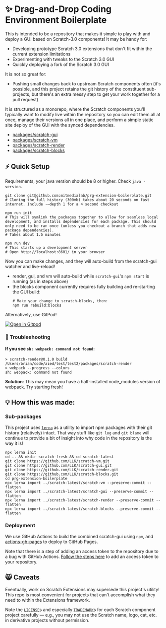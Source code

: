 # ✨ Drag-and-Drop Coding Environment Boilerplate

This is intended to be a repository that makes it simple to play with and deploy a GUI based on Scratch-3.0 components! It may be handy for:

- Developing prototype Scratch 3.0 extensions that don't fit within the current extension limitations
- Experimenting with tweaks to the Scratch 3.0 GUI
- Quickly deploying a fork of the Scratch 3.0 GUI

It is not so great for:

- Pushing small changes back to upstream Scratch components often (it's possible, and this project retains the git history of the constituent sub-projects, but there's an extra messy step to get your work together for a pull request)

It is structured as a monorepo, where the Scratch components you'll typically want to modify live within the repository so you can edit them all at once, manage their versions all in one place, and perform a simple static site deploy of the GUI with the synced dependencies.

- [packages/scratch-gui](packages/scratch-gui)
- [packages/scratch-vm](packages/scratch-vm)
- [packages/scratch-render](packages/scratch-render)
- [packages/scratch-blocks](packages/scratch-blocks)

## ⚡ Quick Setup️

Requirements, your java version should be 8 or higher. Check `java -version`.

```shell script
git clone git@github.com:mitmedialab/prg-extension-boilerplate.git
# Cloning the full history (300mb) takes about 20 seconds on fast internet. Include -–depth 1 for a 4 second checkout

npm run init
# This will symlink the packages together to allow for seamless local development, and installs dependencies for each package. This should only need to be ran once (unless you checkout a branch that adds new package dependencies).
# Takes about 1.5 minutes

npm run dev
# This starts up a development server
# Open http://localhost:8601/ in your browser
```

Now you can make changes, and they will auto-build from the scratch-gui watcher and live-reload!

- render, gui, and vm will auto-build while `scratch-gui`'s `npm start` is running (as in steps above)
- the blocks component currently requires fully building and re-starting the GUI build:
    ```shell script
    # Make your change to scratch-blocks, then:
    npm run rebuild:blocks
    ```
  
Alternatively, use GitPod!

[![Open in Gitpod](https://gitpod.io/button/open-in-gitpod.svg)](https://gitpod.io/#https://github.com/mitmedialab/prg-extension-boilerplate)

### 🤔 Troubleshooting

#### If you see `sh: webpack: command not found`:

```shell script
> scratch-render@0.1.0 build /Users/brian/code/aied/test/test2/packages/scratch-render
> webpack --progress --colors
sh: webpack: command not found
```

**Solution**: This may mean you have a half-installed node_modules version of webpack. Try starting fresh!

## 💡 How this was made:

### Sub-packages

This project uses [`lerna`](https://github.com/lerna/lerna) as a utility to import npm packages with their git history (relatively) intact. That way stuff like `git log` and `git blame` will continue to provide a bit of insight into why code in the repository is the way it is! 

```shell script
npx lerna init
cd .. && mkdir scratch-fresh && cd scratch-latest
git clone https://github.com/LLK/scratch-vm.git
git clone https://github.com/LLK/scratch-gui.git
git clone https://github.com/LLK/scratch-render.git
git clone https://github.com/LLK/scratch-blocks.git
cd prg-extension-boilerplate
npx lerna import ../scratch-latest/scratch-vm --preserve-commit --flatten 
npx lerna import ../scratch-latest/scratch-gui --preserve-commit --flatten 
npx lerna import ../scratch-latest/scratch-render --preserve-commit --flatten 
npx lerna import ../scratch-latest/scratch-blocks --preserve-commit --flatten 
```

### Deployment

We use GitHub Actions to build the combined scratch-gui using `npm`, and [actions-gh-pages](https://github.com/peaceiris/actions-gh-pages) to deploy to GitHub Pages.

Note that there is a step of adding an access token to the repository due to a bug with GitHub Actions. [Follow the steps here](https://github.com/marketplace/actions/deploy-to-github-pages#configuration-) to add an access token to your repository.

## 😸 Caveats

Eventually, work on Scratch Extensions may supersede this project's utility! This repo is most convenient for projects that can't accomplish what they need to within the Extensions framework.

Note the [`LICENSE`](packages/scratch-gui/LICENSE)s and especially [`TRADEMARK`](packages/scratch-gui/TRADEMARK)s for each Scratch component project carefully — e.g., you may not use the Scratch name, logo, cat, etc. in derivative projects without permission.  
